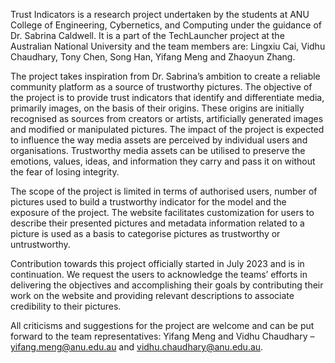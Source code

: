 Trust Indicators is a research project undertaken by the students at ANU College of Engineering, Cybernetics, and Computing under the guidance of Dr. Sabrina Caldwell. It is a part of the TechLauncher project at the Australian National University and the team members are: Lingxiu Cai, Vidhu Chaudhary, Tony Chen, Song Han, Yifang Meng and Zhaoyun Zhang.
  
The project takes inspiration from Dr. Sabrina’s ambition to create a reliable community platform as a source of trustworthy pictures. The objective of the project is to provide trust indicators that identify and differentiate media, primarily images, on the basis of their origins. These origins are initially recognised as sources from creators or artists, artificially generated images and modified or manipulated pictures.
The impact of the project is expected to influence the way media assets are perceived by individual users and organisations. Trustworthy media assets can be utilised to preserve the emotions, values, ideas, and information they carry and pass it on without the fear of losing integrity. 

The scope of the project is limited in terms of authorised users, number of pictures used to build a trustworthy indicator for the model and the exposure of the project. The website facilitates customization for users to describe their presented pictures and metadata information related to a picture is used as a basis to categorise pictures as trustworthy or untrustworthy.

Contribution towards this project officially started in July 2023 and is in continuation.
We request the users to acknowledge the teams’ efforts in delivering the objectives and accomplishing their goals by contributing their work on the website and providing relevant descriptions to associate credibility to their pictures. 

All criticisms and suggestions for the project are welcome and can be put forward to the team representatives: Yifang Meng and Vidhu Chaudhary – yifang.meng@anu.edu.au and vidhu.chaudhary@anu.edu.au.


